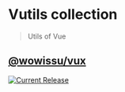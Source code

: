# Vutils collection

> Utils of Vue

## [@wowissu/vux](https://github.com/wowissu/vutils/tree/main/vux)

[![Current Release](https://img.shields.io/npm/v/@wowissu/vux?label=@wowissu/vux)](https://www.npmjs.com/package/@wowissu/vux)
